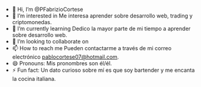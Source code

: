 - 👋 Hi, I’m @PFabrizioCortese
- 👀 I’m interested in Me interesa aprender sobre desarrollo web, trading y criptomonedas.
- 🌱 I’m currently learning Dedico la mayor parte de mi tiempo a aprender sobre desarrollo web.
- 💞️ I’m looking to collaborate on 
- 📫 How to reach me Pueden contactarme a través de mi correo electrónico pablocortese07@hotmail.com.
- 😄 Pronouns: Mis pronombres son él/él.
- ⚡ Fun fact: Un dato curioso sobre mí es que soy bartender y me encanta la cocina italiana.


